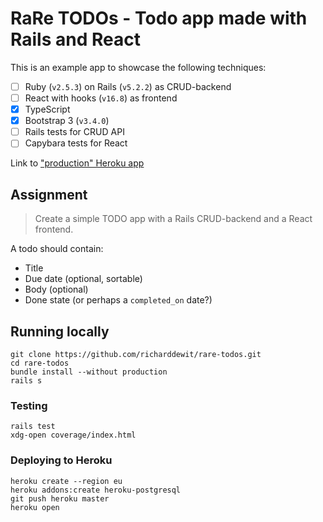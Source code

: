 # RaRe TODOs - Todo app made with Rails and React

This is an example app to showcase the following techniques:

- [ ] Ruby (`v2.5.3`) on Rails (`v5.2.2`) as CRUD-backend
- [ ] React with hooks (`v16.8`) as frontend
- [x] TypeScript
- [x] Bootstrap 3 (`v3.4.0`)
- [ ] Rails tests for CRUD API
- [ ] Capybara tests for React

Link to ["production" Heroku app](https://rare-todos.herokuapp.com/)

## Assignment

> Create a simple TODO app with a Rails CRUD-backend and a React frontend.

A todo should contain:

- Title
- Due date (optional, sortable)
- Body (optional)
- Done state (or perhaps a `completed_on` date?)

## Running locally

```
git clone https://github.com/richarddewit/rare-todos.git
cd rare-todos
bundle install --without production
rails s
```

### Testing

```
rails test
xdg-open coverage/index.html
```

### Deploying to Heroku

```
heroku create --region eu
heroku addons:create heroku-postgresql
git push heroku master
heroku open
```
